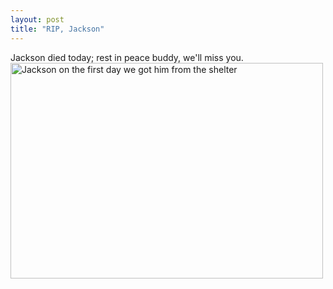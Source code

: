 ```yaml
---
layout: post
title: "RIP, Jackson"
---
```




<p>
Jackson died today; rest in peace buddy, we'll miss you.
<br />
<a href="http://www.flickr.com/photos/cwinters/23036550/"
title="Jackson on the first day we got him from the shelter"><img
src="http://farm1.static.flickr.com/16/23036550_5b4b5ba095_o.jpg"
width="500" height="345" alt="Jackson on the first day we got him
from the shelter" /></a>
<br clear="all" />
</p>



